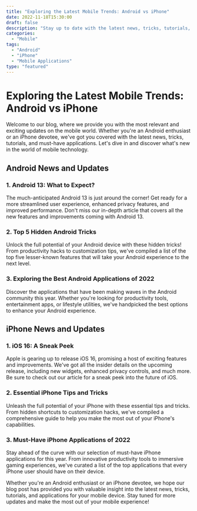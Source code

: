 ```yaml
--- 
title: "Exploring the Latest Mobile Trends: Android vs iPhone"
date: 2022-11-18T15:30:00
draft: false
description: "Stay up to date with the latest news, tricks, tutorials, and must-have applications for Android and iPhone users."
categories:
  - "Mobile"
tags:
  - "Android"
  - "iPhone"
  - "Mobile Applications"
type: "featured"
--- 
```


# Exploring the Latest Mobile Trends: Android vs iPhone

Welcome to our blog, where we provide you with the most relevant and exciting updates on the mobile world. Whether you're an Android enthusiast or an iPhone devotee, we've got you covered with the latest news, tricks, tutorials, and must-have applications. Let's dive in and discover what's new in the world of mobile technology. 

## Android News and Updates

### 1. Android 13: What to Expect?

The much-anticipated Android 13 is just around the corner! Get ready for a more streamlined user experience, enhanced privacy features, and improved performance. Don't miss our in-depth article that covers all the new features and improvements coming with Android 13.

### 2. Top 5 Hidden Android Tricks 

Unlock the full potential of your Android device with these hidden tricks! From productivity hacks to customization tips, we've compiled a list of the top five lesser-known features that will take your Android experience to the next level.

### 3. Exploring the Best Android Applications of 2022

Discover the applications that have been making waves in the Android community this year. Whether you're looking for productivity tools, entertainment apps, or lifestyle utilities, we've handpicked the best options to enhance your Android experience.

## iPhone News and Updates

### 1. iOS 16: A Sneak Peek

Apple is gearing up to release iOS 16, promising a host of exciting features and improvements. We've got all the insider details on the upcoming release, including new widgets, enhanced privacy controls, and much more. Be sure to check out our article for a sneak peek into the future of iOS.

### 2. Essential iPhone Tips and Tricks

Unleash the full potential of your iPhone with these essential tips and tricks. From hidden shortcuts to customization hacks, we've compiled a comprehensive guide to help you make the most out of your iPhone's capabilities.

### 3. Must-Have iPhone Applications of 2022

Stay ahead of the curve with our selection of must-have iPhone applications for this year. From innovative productivity tools to immersive gaming experiences, we've curated a list of the top applications that every iPhone user should have on their device.

Whether you're an Android enthusiast or an iPhone devotee, we hope our blog post has provided you with valuable insight into the latest news, tricks, tutorials, and applications for your mobile device. Stay tuned for more updates and make the most out of your mobile experience!
